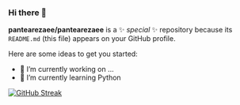 ### Hi there 👋


**pantearezaee/pantearezaee** is a ✨ _special_ ✨ repository because its `README.md` (this file) appears on your GitHub profile.

Here are some ideas to get you started:

- 🔭 I’m currently working on ...
- 🌱 I’m currently learning Python 

[![GitHub Streak](http://github-readme-streak-stats.herokuapp.com?user=pantearezaee&theme=highcontrast&hide_border=true&date_format=M%20j%5B%2C%20Y%5D)](https://git.io/streak-stats)
